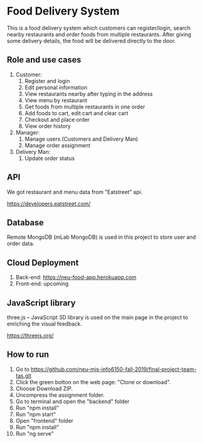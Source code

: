 # Food Delivery System
This is a food delivery system which customers can register/login, search nearby restaurants and order foods from 
multiple restaurants. After giving some delivery details, the food will be delivered directly to the door.

## Role and use cases
1. Customer: 
    1. Register and login
    2. Edit personal information
    3. View restaurants nearby after typing in the address
    4. View menu by restaurant
    4. Get foods from multiple restaurants in one order
    5. Add foods to cart, edit cart and clear cart
    7. Checkout and place order
    5. View order history
2. Manager: 
    1. Manage users (Customers and Delivery Man)
    2. Manage order assignment
3. Delivery Man:
    1. Update order status 
    
## API
We got restaurant and menu data from "Eatstreet" api.

https://developers.eatstreet.com/

## Database
Remote MongoDB (mLab MongoDB) is used in this project to store user and order data.

## Cloud Deployment
1. Back-end: https://neu-food-app.herokuapp.com
2. Front-end: upcoming

## JavaScript library
three.js – JavaScript 3D library is used on the main page in the project to enriching the visual feedback.

https://threejs.org/


## How to run
1. Go to https://github.com/neu-mis-info6150-fall-2019/final-project-team-tas.git
2. Click the green botton on the web page: "Clone or download".
3. Choose Download ZIP.
4. Uncompress the assignment folder.
5. Go to terminal and open the "backend" folder
6. Run "npm install"
7. Run "npm start"
8. Open "frontend" folder
9. Run "npm install"
10. Run "ng serve"